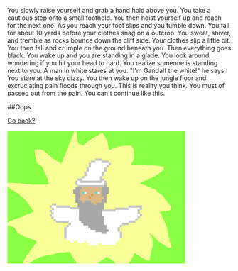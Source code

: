 You slowly raise yourself and grab a hand hold above you. You take a cautious
step onto a small foothold. You then hoist yourself up and reach for the next
one. As you reach your foot slips and you tumble down. You fall for about 10
yards before your clothes snag on a outcrop. You sweat, shiver, and tremble as
rocks bounce down the cliff side. Your clothes slip a little bit. You then fall
and crumple on the ground beneath you. Then everything goes black. You wake up
and you are standing in a glade. You look around wondering if you hit your head
to hard. You realize someone is standing next to you. A man in white stares at
you. "I'm Gandalf the white!" he says. You stare at the sky dizzy. You then wake
up on the jungle floor and excruciating pain floods through you. This is reality
you think. You must of passed out from the pain. You can't continue like this.

##Oops

[Go back?](./grab.md)   

![PIXEL picture by me][MainImage]

[MainImage]: images/Gandalf.png
